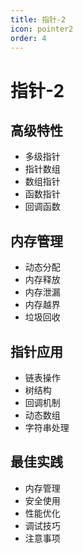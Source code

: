 ```yaml
---
title: 指针-2
icon: pointer2
order: 4
---
```


# 指针-2

## 高级特性
- 多级指针
- 指针数组
- 数组指针
- 函数指针
- 回调函数

## 内存管理
- 动态分配
- 内存释放
- 内存泄漏
- 内存越界
- 垃圾回收

## 指针应用
- 链表操作
- 树结构
- 回调机制
- 动态数组
- 字符串处理

## 最佳实践
- 内存管理
- 安全使用
- 性能优化
- 调试技巧
- 注意事项

